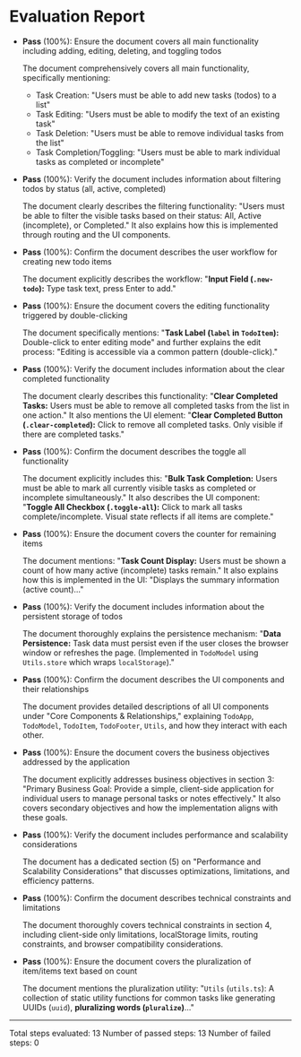 # Evaluation Report

- **Pass** (100%): Ensure the document covers all main functionality including adding, editing, deleting, and toggling todos

  The document comprehensively covers all main functionality, specifically mentioning:
  - Task Creation: "Users must be able to add new tasks (todos) to a list"
  - Task Editing: "Users must be able to modify the text of an existing task"
  - Task Deletion: "Users must be able to remove individual tasks from the list"
  - Task Completion/Toggling: "Users must be able to mark individual tasks as completed or incomplete"

- **Pass** (100%): Verify the document includes information about filtering todos by status (all, active, completed)

  The document clearly describes the filtering functionality: "Users must be able to filter the visible tasks based on their status: All, Active (incomplete), or Completed." It also explains how this is implemented through routing and the UI components.

- **Pass** (100%): Confirm the document describes the user workflow for creating new todo items

  The document explicitly describes the workflow: "**Input Field (`.new-todo`):** Type task text, press Enter to add."

- **Pass** (100%): Ensure the document covers the editing functionality triggered by double-clicking

  The document specifically mentions: "**Task Label (`label` in `TodoItem`):** Double-click to enter editing mode" and further explains the edit process: "Editing is accessible via a common pattern (double-click)."

- **Pass** (100%): Verify the document includes information about the clear completed functionality

  The document clearly describes this functionality: "**Clear Completed Tasks:** Users must be able to remove all completed tasks from the list in one action." It also mentions the UI element: "**Clear Completed Button (`.clear-completed`):** Click to remove all completed tasks. Only visible if there are completed tasks."

- **Pass** (100%): Confirm the document describes the toggle all functionality

  The document explicitly includes this: "**Bulk Task Completion:** Users must be able to mark all currently visible tasks as completed or incomplete simultaneously." It also describes the UI component: "**Toggle All Checkbox (`.toggle-all`):** Click to mark all tasks complete/incomplete. Visual state reflects if all items are complete."

- **Pass** (100%): Ensure the document covers the counter for remaining items

  The document mentions: "**Task Count Display:** Users must be shown a count of how many active (incomplete) tasks remain." It also explains how this is implemented in the UI: "Displays the summary information (active count)..."

- **Pass** (100%): Verify the document includes information about the persistent storage of todos

  The document thoroughly explains the persistence mechanism: "**Data Persistence:** Task data must persist even if the user closes the browser window or refreshes the page. (Implemented in `TodoModel` using `Utils.store` which wraps `localStorage`)."

- **Pass** (100%): Confirm the document describes the UI components and their relationships

  The document provides detailed descriptions of all UI components under "Core Components & Relationships," explaining `TodoApp`, `TodoModel`, `TodoItem`, `TodoFooter`, `Utils`, and how they interact with each other.

- **Pass** (100%): Ensure the document covers the business objectives addressed by the application

  The document explicitly addresses business objectives in section 3: "Primary Business Goal: Provide a simple, client-side application for individual users to manage personal tasks or notes effectively." It also covers secondary objectives and how the implementation aligns with these goals.

- **Pass** (100%): Verify the document includes performance and scalability considerations

  The document has a dedicated section (5) on "Performance and Scalability Considerations" that discusses optimizations, limitations, and efficiency patterns.

- **Pass** (100%): Confirm the document describes technical constraints and limitations

  The document thoroughly covers technical constraints in section 4, including client-side only limitations, localStorage limits, routing constraints, and browser compatibility considerations.

- **Pass** (100%): Ensure the document covers the pluralization of item/items text based on count

  The document mentions the pluralization utility: "`Utils` (`utils.ts`): A collection of static utility functions for common tasks like generating UUIDs (`uuid`), **pluralizing words (`pluralize`)**..."

---

Total steps evaluated: 13
Number of passed steps: 13
Number of failed steps: 0